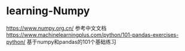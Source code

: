 # learning-Numpy
https://www.numpy.org.cn/  参考中文文档 
https://www.machinelearningplus.com/python/101-pandas-exercises-python/  基于numpy和pandas的101个基础练习
